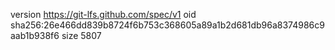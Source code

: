 version https://git-lfs.github.com/spec/v1
oid sha256:26e466dd839b8724f6b753c368605a89a1b2d681db96a8374986c9aab1b938f6
size 5807
